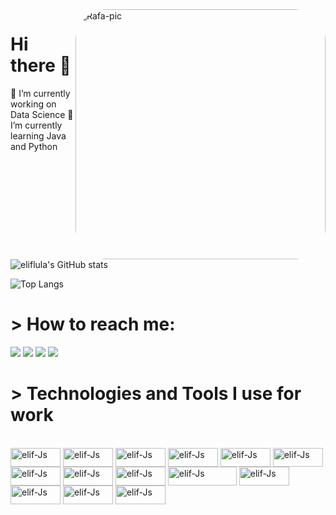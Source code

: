   <img align="right" alt="Rafa-pic" height="400"  width="400" style="border-radius:50px;" src="https://i.pinimg.com/564x/e0/3e/db/e03edbe588d3866d539e5bbb35d9080c.jpg">


# Hi there 👋

🔭 I’m currently working on Data Science
🌱 I’m currently learning Java and Python

![eliflula's GitHub stats](https://github-readme-stats.vercel.app/api?username=eliflula&show_icons=true&theme=radical)

![Top Langs](https://github-readme-stats.vercel.app/api/top-langs/?username=eliflula&layout=compact&theme=radical)

# > How to reach me: 
<a href="https://www.youtube.com/@eliftugba6655" target="_blank"><img src="https://img.shields.io/badge/YouTube-FF0000?style=for-the-badge&logo=youtube&logoColor=white" target="_blank"></a>
   <a href="https://www.linkedin.com/in/eliftu%C4%9Fbaolcar/" target="_blank"><img src="https://img.shields.io/badge/-LinkedIn-%230077B5?style=for-the-badge&logo=linkedin&logoColor=white" target="_blank"></a>
   <a href = "mailto:eliftugbaolcar@gmail.com"><img src="https://img.shields.io/badge/Gmail-D14836?style=for-the-badge&logo=gmail&logoColor=white" target="_blank"></a>
   <a href="https://discord.gg/Eylif#7139" target="_blank"><img src="https://img.shields.io/badge/Discord-7289DA?style=for-the-badge&logo=discord&logoColor=white" target="_blank"></a> 

# > Technologies and Tools I use for work
<div style="display: inline_block"><br>
  <img align="center" alt="elif-Js" height="30" width="80" src="https://img.shields.io/badge/Linux-FCC624?style=for-the-badge&logo=linux&logoColor=black">
  <img align="center" alt="elif-Js" height="30" width="80" src="https://img.shields.io/badge/Ubuntu-E95420?style=for-the-badge&logo=ubuntu&logoColor=white">
  <img align="center" alt="elif-Js" height="30" width="80" src="https://img.shields.io/badge/Windows-0078D6?style=for-the-badge&logo=windows&logoColor=white">
  <img align="center" alt="elif-Js" height="30" width="80" src="https://img.shields.io/badge/C%23-239120?style=for-the-badge&logo=c-sharp&logoColor=white">
  <img align="center" alt="elif-Js" height="30" width="80" src="https://img.shields.io/badge/Python-14354C?style=for-the-badge&logo=python&logoColor=white">
  <img align="center" alt="elif-Js" height="30" width="80" src="https://img.shields.io/badge/C%2B%2B-00599C?style=for-the-badge&logo=c%2B%2B&logoColor=white">
  <img align="center" alt="elif-Js" height="30" width="80" src="https://img.shields.io/badge/C%23-239120?style=for-the-badge&logo=c-sharp&logoColor=white">
  <img align="center" alt="elif-Js" height="30" width="80" src="https://img.shields.io/badge/Java-ED8B00?style=for-the-badge&logo=openjdk&logoColor=white">
  <img align="center" alt="elif-Js" height="30" width="80" src="https://img.shields.io/badge/SQLite-07405E?style=for-the-badge&logo=sqlite&logoColor=white">
  <img align="center" alt="elif-Js" height="30" width="110" src="https://img.shields.io/badge/Microsoft_SQL_Server-CC2927?style=for-the-badge&logo=microsoft-sql-server&logoColor=white">
  <img align="center" alt="elif-Js" height="30" width="80" src="https://img.shields.io/badge/Microsoft_Office-D83B01?style=for-the-badge&logo=microsoft-office&logoColor=white">
  <img align="center" alt="elif-Js" height="30" width="80" src="https://img.shields.io/badge/Microsoft_Word-2B579A?style=for-the-badge&logo=microsoft-word&logoColor=white">
  <img align="center" alt="elif-Js" height="30" width="80" src="https://img.shields.io/badge/Arduino-00979D?style=for-the-badge&logo=Arduino&logoColor=white">
  <img align="center" alt="elif-Js" height="30" width="80" src="https://img.shields.io/badge/Raspberry%20Pi-A22846?style=for-the-badge&logo=Raspberry%20Pi&logoColor=white">
  </div>

  








